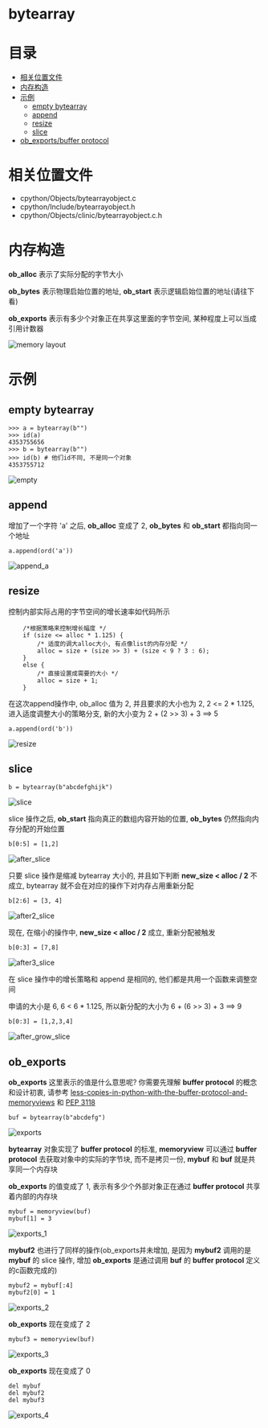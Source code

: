 # bytearray

# 目录

* [相关位置文件](#相关位置文件)
* [内存构造](#内存构造)
* [示例](#示例)
	* [empty bytearray](#empty-bytearray)
	* [append](#append)
	* [resize](#resize)
	* [slice](#slice)
* [ob_exports/buffer protocol](#ob_exports)

# 相关位置文件
* cpython/Objects/bytearrayobject.c
* cpython/Include/bytearrayobject.h
* cpython/Objects/clinic/bytearrayobject.c.h

# 内存构造

**ob_alloc** 表示了实际分配的字节大小

**ob_bytes** 表示物理启始位置的地址,  **ob_start** 表示逻辑启始位置的地址(请往下看)

**ob_exports** 表示有多少个对象正在共享这里面的字节空间, 某种程度上可以当成引用计数器

![memory layout](https://img-blog.csdnimg.cn/20190315152551189.png?x-oss-process=image/watermark,type_ZmFuZ3poZW5naGVpdGk,shadow_10,text_aHR0cHM6Ly9ibG9nLmNzZG4ubmV0L3FxXzMxNzIwMzI5,size_16,color_FFFFFF,t_70)


# 示例

## empty bytearray

	>>> a = bytearray(b"")
    >>> id(a)
    4353755656
    >>> b = bytearray(b"")
    >>> id(b) # 他们id不同, 不是同一个对象
    4353755712


![empty](https://github.com/zpoint/CPython-Internals/blob/master/BasicObject/bytearray/empty.png)

## append

增加了一个字符 'a' 之后, **ob_alloc** 变成了 2, **ob_bytes** 和 **ob_start** 都指向同一个地址

	a.append(ord('a'))

![append_a](https://github.com/zpoint/CPython-Internals/blob/master/BasicObject/bytearray/append_a.png)

## resize

控制内部实际占用的字节空间的增长速率如代码所示

        /*根据策略来控制增长幅度 */
        if (size <= alloc * 1.125) {
            /* 适度的调大alloc大小, 有点像list的内存分配 */
            alloc = size + (size >> 3) + (size < 9 ? 3 : 6);
        }
        else {
            /* 直接设置成需要的大小 */
            alloc = size + 1;
        }

在这次append操作中, ob_alloc 值为 2, 并且要求的大小也为 2, 2 <= 2 * 1.125, 进入适度调整大小的策略分支, 新的大小变为 2 + (2 >> 3) + 3 ==> 5

	a.append(ord('b'))

![resize](https://github.com/zpoint/CPython-Internals/blob/master/BasicObject/bytearray/resize.png)

## slice

	b = bytearray(b"abcdefghijk")

![slice](https://github.com/zpoint/CPython-Internals/blob/master/BasicObject/bytearray/slice.png)

slice 操作之后, **ob_start** 指向真正的数组内容开始的位置, **ob_bytes** 仍然指向内存分配的开始位置

	b[0:5] = [1,2]

![after_slice](https://github.com/zpoint/CPython-Internals/blob/master/BasicObject/bytearray/after_slice.png)

只要 slice 操作是缩减 bytearray 大小的, 并且如下判断 **new_size < alloc / 2** 不成立, bytearray 就不会在对应的操作下对内存占用重新分配

	b[2:6] = [3, 4]

![after2_slice](https://github.com/zpoint/CPython-Internals/blob/master/BasicObject/bytearray/after2_slice.png)

现在, 在缩小的操作中, **new_size < alloc / 2** 成立, 重新分配被触发

	b[0:3] = [7,8]

![after3_slice](https://github.com/zpoint/CPython-Internals/blob/master/BasicObject/bytearray/after3_slice.png)

在 slice 操作中的增长策略和 append 是相同的, 他们都是共用一个函数来调整空间

申请的大小是 6, 6 < 6 * 1.125, 所以新分配的大小为 6 + (6 >> 3) + 3 ==> 9

	b[0:3] = [1,2,3,4]

![after_grow_slice](https://github.com/zpoint/CPython-Internals/blob/master/BasicObject/bytearray/after_grow_slice.png)

## ob_exports

**ob_exports** 这里表示的值是什么意思呢? 你需要先理解 **buffer protocol** 的概念和设计初衷, 请参考 [less-copies-in-python-with-the-buffer-protocol-and-memoryviews](https://eli.thegreenplace.net/2011/11/28/less-copies-in-python-with-the-buffer-protocol-and-memoryviews) 和 [PEP 3118](https://www.python.org/dev/peps/pep-3118/)

	buf = bytearray(b"abcdefg")

![exports](https://github.com/zpoint/CPython-Internals/blob/master/BasicObject/bytearray/exports.png)

**bytearray** 对象实现了 **buffer protocol** 的标准, **memoryview** 可以通过 **buffer protocol** 去获取对象中的实际的字节块, 而不是拷贝一份, **mybuf** 和 **buf** 就是共享同一个内存块

**ob_exports** 的值变成了 1, 表示有多少个外部对象正在通过 **buffer protocol** 共享着内部的内存块

	mybuf = memoryview(buf)
    mybuf[1] = 3

![exports_1](https://github.com/zpoint/CPython-Internals/blob/master/BasicObject/bytearray/exports_1.png)

**mybuf2** 也进行了同样的操作(ob_exports并未增加, 是因为 **mybuf2** 调用的是 **mybuf** 的 slice 操作, 增加 **ob_exports** 是通过调用 **buf** 的 **buffer protocol** 定义的c函数完成的)

	mybuf2 = mybuf[:4]
    mybuf2[0] = 1

![exports_2](https://github.com/zpoint/CPython-Internals/blob/master/BasicObject/bytearray/exports_2.png)

**ob_exports** 现在变成了 2

	mybuf3 = memoryview(buf)

![exports_3](https://github.com/zpoint/CPython-Internals/blob/master/BasicObject/bytearray/exports_3.png)

**ob_exports** 现在变成了 0

	del mybuf
    del mybuf2
    del mybuf3

![exports_4](https://github.com/zpoint/CPython-Internals/blob/master/BasicObject/bytearray/exports_4.png)
